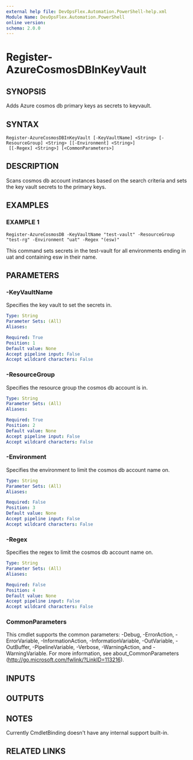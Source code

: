```yaml
---
external help file: DevOpsFlex.Automation.PowerShell-help.xml
Module Name: DevOpsFlex.Automation.PowerShell
online version:
schema: 2.0.0
---
```


# Register-AzureCosmosDBInKeyVault

## SYNOPSIS
Adds Azure cosmos db primary keys as secrets to keyvault.

## SYNTAX

```
Register-AzureCosmosDBInKeyVault [-KeyVaultName] <String> [-ResourceGroup] <String> [[-Environment] <String>]
 [[-Regex] <String>] [<CommonParameters>]
```

## DESCRIPTION
Scans cosmos db account instances based on the search criteria and sets the key vault secrets to the primary keys.

## EXAMPLES

### EXAMPLE 1
```
Register-AzureCosmosDB -KeyVaultName "test-vault" -ResourceGroup "test-rg" -Environment "uat" -Regex "(esw)"
```

This command sets secrets in the test-vault for all environments ending in uat and containing esw in their name.

## PARAMETERS

### -KeyVaultName
Specifies the key vault to set the secrets in.

```yaml
Type: String
Parameter Sets: (All)
Aliases:

Required: True
Position: 1
Default value: None
Accept pipeline input: False
Accept wildcard characters: False
```

### -ResourceGroup
Specifies the resource group the cosmos db account is in.

```yaml
Type: String
Parameter Sets: (All)
Aliases:

Required: True
Position: 2
Default value: None
Accept pipeline input: False
Accept wildcard characters: False
```

### -Environment
Specifies the environment to limit the cosmos db account name on.

```yaml
Type: String
Parameter Sets: (All)
Aliases:

Required: False
Position: 3
Default value: None
Accept pipeline input: False
Accept wildcard characters: False
```

### -Regex
Specifies the regex to limit the cosmos db account name on.

```yaml
Type: String
Parameter Sets: (All)
Aliases:

Required: False
Position: 4
Default value: None
Accept pipeline input: False
Accept wildcard characters: False
```

### CommonParameters
This cmdlet supports the common parameters: -Debug, -ErrorAction, -ErrorVariable, -InformationAction, -InformationVariable, -OutVariable, -OutBuffer, -PipelineVariable, -Verbose, -WarningAction, and -WarningVariable.
For more information, see about_CommonParameters (http://go.microsoft.com/fwlink/?LinkID=113216).

## INPUTS

## OUTPUTS

## NOTES
Currently CmdletBinding doesn't have any internal support built-in.

## RELATED LINKS
